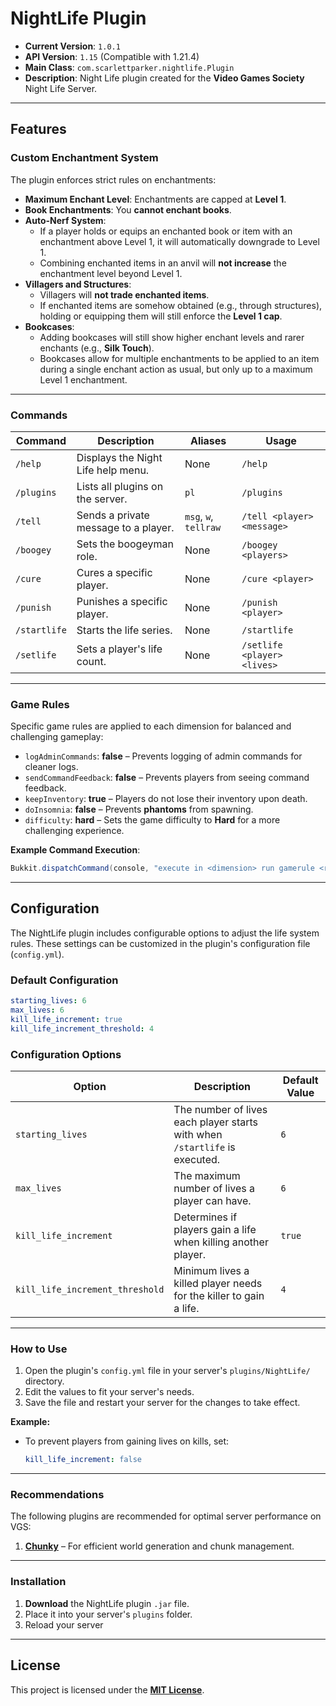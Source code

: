 # NightLife Plugin

- **Current Version**: `1.0.1`  
- **API Version**: `1.15` (Compatible with 1.21.4)
- **Main Class**: `com.scarlettparker.nightlife.Plugin`  
- **Description**: Night Life plugin created for the **Video Games Society** Night Life Server.
---

## Features

### Custom Enchantment System
The plugin enforces strict rules on enchantments:
- **Maximum Enchant Level**: Enchantments are capped at **Level 1**.
- **Book Enchantments**: You **cannot enchant books**.
- **Auto-Nerf System**:
  - If a player holds or equips an enchanted book or item with an enchantment above Level 1, it will automatically downgrade to Level 1.
  - Combining enchanted items in an anvil will **not increase** the enchantment level beyond Level 1.
- **Villagers and Structures**:
  - Villagers will **not trade enchanted items**.
  - If enchanted items are somehow obtained (e.g., through structures), holding or equipping them will still enforce the **Level 1 cap**.
- **Bookcases**:
  - Adding bookcases will still show higher enchant levels and rarer enchants (e.g., **Silk Touch**).
  - Bookcases allow for multiple enchantments to be applied to an item during a single enchant action as usual, but only up to a maximum Level 1 enchantment.

---

### Commands

| Command           | Description                       | Aliases        | Usage                             |
|-------------------|-----------------------------------|----------------|----------------------------------|
| `/help`           | Displays the Night Life help menu. | None           | `/help`                          |
| `/plugins`        | Lists all plugins on the server.  | `pl`           | `/plugins`                       |
| `/tell`           | Sends a private message to a player. | `msg`, `w`, `tellraw` | `/tell <player> <message>` |
| `/boogey`         | Sets the boogeyman role.          | None           | `/boogey <players>`              |
| `/cure`           | Cures a specific player.          | None           | `/cure <player>`                 |
| `/punish`         | Punishes a specific player.       | None           | `/punish <player>`               |
| `/startlife`      | Starts the life series.           | None           | `/startlife`                     |
| `/setlife`        | Sets a player's life count.       | None           | `/setlife <player> <lives>`      |

---

### Game Rules

Specific game rules are applied to each dimension for balanced and challenging gameplay:

- `logAdminCommands`: **false** – Prevents logging of admin commands for cleaner logs.
- `sendCommandFeedback`: **false** – Prevents players from seeing command feedback.
- `keepInventory`: **true** – Players do not lose their inventory upon death.
- `doInsomnia`: **false** – Prevents **phantoms** from spawning.
- `difficulty`: **hard** – Sets the game difficulty to **Hard** for a more challenging experience.

**Example Command Execution**:
```java
Bukkit.dispatchCommand(console, "execute in <dimension> run gamerule <rule> <value>");
```

---

## Configuration

The NightLife plugin includes configurable options to adjust the life system rules. These settings can be customized in the plugin's configuration file (`config.yml`).

### Default Configuration

```yaml
starting_lives: 6
max_lives: 6
kill_life_increment: true
kill_life_increment_threshold: 4
```

### Configuration Options

| Option                          | Description                                                                 | Default Value |
|---------------------------------|---------------------------------------------------------------------------|---------------|
| `starting_lives`                | The number of lives each player starts with when `/startlife` is executed. | `6`           |
| `max_lives`                     | The maximum number of lives a player can have.                           | `6`           |
| `kill_life_increment`           | Determines if players gain a life when killing another player.           | `true`        |
| `kill_life_increment_threshold` | Minimum lives a killed player needs for the killer to gain a life.       | `4`           |

---

### How to Use

1. Open the plugin's `config.yml` file in your server's `plugins/NightLife/` directory.
2. Edit the values to fit your server's needs.
3. Save the file and restart your server for the changes to take effect.

**Example:**
- To prevent players from gaining lives on kills, set:
  ```yaml
  kill_life_increment: false
  ```

--- 

### Recommendations

The following plugins are recommended for optimal server performance on VGS:
1. **[Chunky](https://www.spigotmc.org/resources/chunky.81534/)** – For efficient world generation and chunk management.

---

### Installation

1. **Download** the NightLife plugin `.jar` file.
2. Place it into your server's `plugins` folder.
3. Reload your server

---

## License

This project is licensed under the [**MIT License**](LICENSE).